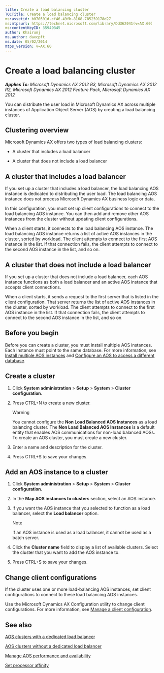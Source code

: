 ```yaml
---
title: Create a load balancing cluster
TOCTitle: Create a load balancing cluster
ms:assetid: b070501d-cf46-49fb-8168-785259178d27
ms:mtpsurl: https://technet.microsoft.com/library/Dd362041(v=AX.60)
ms:contentKeyID: 35949345
author: Khairunj
ms.author: daxcpft
ms.date: 05/02/2014
mtps_version: v=AX.60
---
```


# Create a load balancing cluster 


_**Applies To:** Microsoft Dynamics AX 2012 R3, Microsoft Dynamics AX 2012 R2, Microsoft Dynamics AX 2012 Feature Pack, Microsoft Dynamics AX 2012_

You can distribute the user load in Microsoft Dynamics AX across multiple instances of Application Object Server (AOS) by creating a load balancing cluster.

## Clustering overview

Microsoft Dynamics AX offers two types of load balancing clusters:

  - A cluster that includes a load balancer

  - A cluster that does not include a load balancer

## A cluster that includes a load balancer

If you set up a cluster that includes a load balancer, the load balancing AOS instance is dedicated to distributing the user load. The load balancing AOS instance does not process Microsoft Dynamics AX business logic or data.

In this configuration, you must set up client configurations to connect to the load balancing AOS instance. You can then add and remove other AOS instances from the cluster without updating client configurations.

When a client starts, it connects to the load balancing AOS instance. The load balancing AOS instance returns a list of active AOS instances in the cluster, sorted by workload. The client attempts to connect to the first AOS instance in the list. If that connection fails, the client attempts to connect to the second AOS instance in the list, and so on.

## A cluster that does not include a load balancer

If you set up a cluster that does not include a load balancer, each AOS instance functions as both a load balancer and an active AOS instance that accepts client connections.

When a client starts, it sends a request to the first server that is listed in the client configuration. That server returns the list of active AOS instances in the cluster, sorted by workload. The client attempts to connect to the first AOS instance in the list. If that connection fails, the client attempts to connect to the second AOS instance in the list, and so on.

## Before you begin

Before you can create a cluster, you must install multiple AOS instances. Each instance must point to the same database. For more information, see [Install multiple AOS instances](install-multiple-aos-instances.md) and [Configure an AOS to access a different database](configure-an-aos-to-access-a-different-database.md).

## Create a cluster

1.  Click **System administration** \> **Setup** \> **System** \> **Cluster configuration**.

2.  Press CTRL+N to create a new cluster.
    

    > [!WARNING]
    > <P>You cannot configure the <STRONG>Non Load Balanced AOS Instances</STRONG> as a load balancing cluster. The <STRONG>Non Load Balanced AOS Instances</STRONG> is a default entity that enables AOS communications for non-load balanced AOSs. To create an AOS cluster, you must create a new cluster.</P>



3.  Enter a name and description for the cluster.

4.  Press CTRL+S to save your changes.

## Add an AOS instance to a cluster

1.  Click **System administration** \> **Setup** \> **System** \> **Cluster configuration**.

2.  In the **Map AOS instances to clusters** section, select an AOS instance.

3.  If you want the AOS instance that you selected to function as a load balancer, select the **Load balancer** option.
    

    > [!NOTE]
    > <P>If an AOS instance is used as a load balancer, it cannot be used as a batch server.</P>



4.  Click the **Cluster name** field to display a list of available clusters. Select the cluster that you want to add the AOS instance to.

5.  Press CTRL+S to save your changes.

## Change client configurations

If the cluster uses one or more load-balancing AOS instances, set client configurations to connect to these load balancing AOS instances.

Use the Microsoft Dynamics AX Configuration utility to change client configurations. For more information, see [Manage a client configuration](manage-a-client-configuration.md).

## See also

[AOS clusters with a dedicated load balancer](aos-clusters-with-a-dedicated-load-balancer.md)

[AOS clusters without a dedicated load balancer](aos-clusters-without-a-dedicated-load-balancer.md)

[Manage AOS performance and availability](manage-aos-performance-and-availability.md)

[Set processor affinity](set-processor-affinity.md)

  


